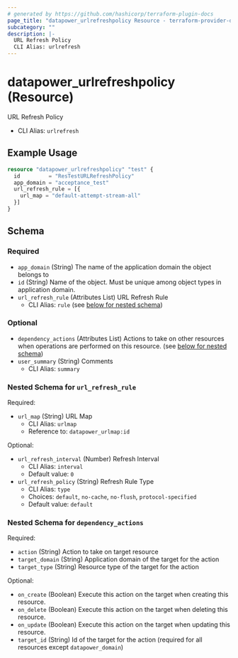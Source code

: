 ```yaml
---
# generated by https://github.com/hashicorp/terraform-plugin-docs
page_title: "datapower_urlrefreshpolicy Resource - terraform-provider-datapower"
subcategory: ""
description: |-
  URL Refresh Policy
  CLI Alias: urlrefresh
---
```


# datapower_urlrefreshpolicy (Resource)

URL Refresh Policy
  - CLI Alias: `urlrefresh`

## Example Usage

```terraform
resource "datapower_urlrefreshpolicy" "test" {
  id         = "ResTestURLRefreshPolicy"
  app_domain = "acceptance_test"
  url_refresh_rule = [{
    url_map = "default-attempt-stream-all"
  }]
}
```

<!-- schema generated by tfplugindocs -->
## Schema

### Required

- `app_domain` (String) The name of the application domain the object belongs to
- `id` (String) Name of the object. Must be unique among object types in application domain.
- `url_refresh_rule` (Attributes List) URL Refresh Rule
  - CLI Alias: `rule` (see [below for nested schema](#nestedatt--url_refresh_rule))

### Optional

- `dependency_actions` (Attributes List) Actions to take on other resources when operations are performed on this resource. (see [below for nested schema](#nestedatt--dependency_actions))
- `user_summary` (String) Comments
  - CLI Alias: `summary`

<a id="nestedatt--url_refresh_rule"></a>
### Nested Schema for `url_refresh_rule`

Required:

- `url_map` (String) URL Map
  - CLI Alias: `urlmap`
  - Reference to: `datapower_urlmap:id`

Optional:

- `url_refresh_interval` (Number) Refresh Interval
  - CLI Alias: `interval`
  - Default value: `0`
- `url_refresh_policy` (String) Refresh Rule Type
  - CLI Alias: `type`
  - Choices: `default`, `no-cache`, `no-flush`, `protocol-specified`
  - Default value: `default`


<a id="nestedatt--dependency_actions"></a>
### Nested Schema for `dependency_actions`

Required:

- `action` (String) Action to take on target resource
- `target_domain` (String) Application domain of the target for the action
- `target_type` (String) Resource type of the target for the action

Optional:

- `on_create` (Boolean) Execute this action on the target when creating this resource.
- `on_delete` (Boolean) Execute this action on the target when deleting this resource.
- `on_update` (Boolean) Execute this action on the target when updating this resource.
- `target_id` (String) Id of the target for the action (required for all resources except `datapower_domain`)
